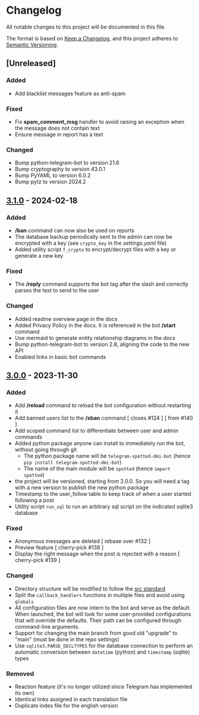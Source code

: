 # Changelog

All notable changes to this project will be documented in this file.

The format is based on [Keep a Changelog](https://keepachangelog.com/en/1.0.0/),
and this project adheres to [Semantic Versioning](https://semver.org/spec/v2.0.0.html).

## [Unreleased]

### Added

- Add blacklist messages feature as anti-spam

### Fixed

- Fix **spam_comment_msg** handler to avoid raising an exception when the message does not contain text
- Ensure message in report has a text

### Changed

- Bump python-telegram-bot to version 21.6
- Bump cryptography to version 43.0.1
- Bump PyYAML to version 6.0.2
- Bump pytz to version 2024.2

## [3.1.0] - 2024-02-18

### Added

- **/ban** command can now also be used on reports
- The database backup periodically sent to the admin can now be encrypted with a key (see `crypto_key` in the _settings.yaml_ file)
- Added utility script `f_crypto` to encrypt/decrypt files with a key or generate a new key

### Fixed

- The **/reply** command supports the bot tag after the slash and correctly parses the text to send to the user

### Changed

- Added readme overview page in the docs
- Added Privacy Policy in the docs. It is referenced in the bot **/start** command
- Use mermaid to generate entity relationship diagrams in the docs
- Bump python-telegram-bot to version 2.8, aligning the code to the new API
- Enabled links in basic bot commands

## [3.0.0] - 2023-11-30

### Added

- Add **/reload** command to reload the bot configuration without restarting it
- Add banned users list to the **/sban** command [ closes #124 ] [ from #140 ]
- Add scoped command list to differentiate between user and admin commands
- Added python package anyone can install to immediately run the bot, without going through git
  - The python package name will be `telegram-spotted-dmi-bot` (hence `pip install telegram-spotted-dmi-bot`)
  - The name of the main module will be `spotted` (hence `import spotted`)
- the project will be versioned, starting from 2.0.0. So you will need a tag with a new version to publish the new python package
- Timestamp to the user_follow table to keep track of when a user started following a post
- Utility script `run_sql` to run an arbitrary sql script on the indicated sqlite3 database

### Fixed

- Anonymous messages are deleted [ rebase over #132 ]
- Preview feature [ cherry-pick #138 ]
- Display the right message when the post is rejected with a reason [ cherry-pick #139 ]

### Changed

- Directory structure will be modified to follow the [src standard](https://packaging.python.org/en/latest/discussions/src-layout-vs-flat-layout/#src-layout-vs-flat-layout)
- Split the `callback_handlers` functions in multiple files and avoid using `globals`
- All configuration files are now intern to the bot and serve as the default. When launched, the bot will look for some user-provided configurations that will override the defaults. Their path can be configured through command-line arguments.
- Support for changing the main branch from good old "upgrade" to "main" (must be done in the repo settings)
- Use `sqlite3.PARSE_DECLTYPES` for the database connection to perform an automatic conversion between `datetime` (python) and `timestamp` (sqlite) types

### Removed

- Reaction feature (it's no longer utilized since Telegram has implemented its own)
- Identical links assigned in each translation file
- Duplicate index file for the english version

[3.0.0]: https://github.com/UNICT-DMI/Telegram-SpottedDMI-Bot/compare/upgrade...3.0.0
[3.1.0]: https://github.com/UNICT-DMI/Telegram-SpottedDMI-Bot/compare/3.0.0...3.1.0
